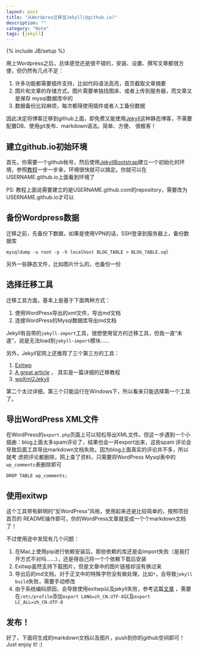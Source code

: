 ```yaml
---
layout: post
title: "从Wordpres迁移至Jekyll(@github.io)"
description: ""
category: "Note"
tags: [jekyll]
---
```

{% include JB/setup %}

用上Wordpress之后，总体感觉还是很不错的，安装、设置、撰写文章都很方便，但仍然有几点不足：

1. 许多功能都需要插件支持，比如代码语法高亮，首页截取文章摘要
2. 图片和文章的存储方式，图片需要单独找图床、或者上传到服务器，而文章又是保存
   mysql数据库中的
3. 数据备份比较麻烦，每次都得使用插件或者人工备份数据

因此决定将博客迁移到github上面，即免费又能使用[Jekyll](http://jekyllrb.com/)这种静态博客，不需要配置DB、使用git发布、markdown语法。简单、方便、
很极客！


## 建立github.io初始环境

首先，你需要一个github帐号，然后使用[JekyllBootstrap](http://jekyllbootstrap.com/)建立一个初始化的环境，参照[教程](http://jekyllbootstrap.com/usage/jekyll-quick-start.html)一步一步来，环境很快就可以搞定。你就可以在USERNAME.github.io上面看到环境了

PS: 教程上面说需要建立的是USERNAME.github.com的repository，需要改为USERNAME.github.io才可以

## 备份Wordpress数据

迁移之前，先备份下数据，如果是使用VPN的话，SSH登录到服务器上，备份数据库
    
    mysqldump -u root -p -h localhost BLOG_TABLE > BLOG_TABLE.sql

另外一些静态文件，比如图片什么的，也备份一份

## 选择迁移工具

迁移工具方面，基本上是基于下面两种方式：

1. 使用WordPress导出的xml文件，导出md文档
2. 连接WordPress的Mysql数据库导出md文档

Jekyll有自带的`jekyll-import`工具，很想使用官方的迁移工具，但我一直“未遂”，说是无法load到`jekyll-import`模块……

另外，Jekyll官网上还推荐了三个第三方的工具：

1. [Exitwp](https://github.com/thomasf/exitwp)
2. [A great
   article](http://vitobotta.com/how-to-migrate-from-wordpress-to-jekyll/) ，
   其实是一篇详细的迁移教程
3. [wpXml2Jekyll](https://github.com/theaob/wpXml2Jekyll)

第二个太过详细，第三个只能运行在Windows下，所以看来只能选择第一个工具了。


## 导出WordPress XML文件

在WordPress的`export.php`页面上可以轻松导出XML文件。但这一步遇到一个小插曲：blog上面太多spam评论了，结果也会一并export出来，这些spam
评论会导致后面工具导出markdown文档失败。因为blog上面真实的评论并不多，所以就考
虑把评论都删除，网上查了资料，只需要将WordPress Mysql表中的`wp_comments`表删除即可

    DROP TABLE wp_comments;

## 使用exitwp

这个工具带有鲜明的“反WordPress”风格，使用起来还是比较简单的，按照项目首页的
README操作即可，你的WordPress文章就变成一个个markdown文档了！

不过使用途中发现有几个问题：

1. 在Mac上使用pip进行依赖安装后，那些依赖的库还是会import失败（是我打开方式不对吗……），还是得自己将一个个依赖下载后安装
2. Exitwp虽然支持下载图片，但是文章中的图片链接却没有换过来
3. 导出后的md文档，对于正文中的特殊字符没有做处理，比如`*`，会导致`jekyll build`失败，需要手动修改
4. 由于系统编码原因，会导致使用exitwp以及jekyll失败，参考这篇[文章](http://www.webplay.pro/linux/set-locale-terminal-settings-mac-os-x.html)
   ，需要在`/etc/profile`添加`export LANG=zh_CN.UTF-8`以及`export
   LC_ALL=zh_CN.UTF-8`


## 发布！
好了，下面将生成的markdown文档以及图片，push到你的github空间即可！Just enjoy it! :)
